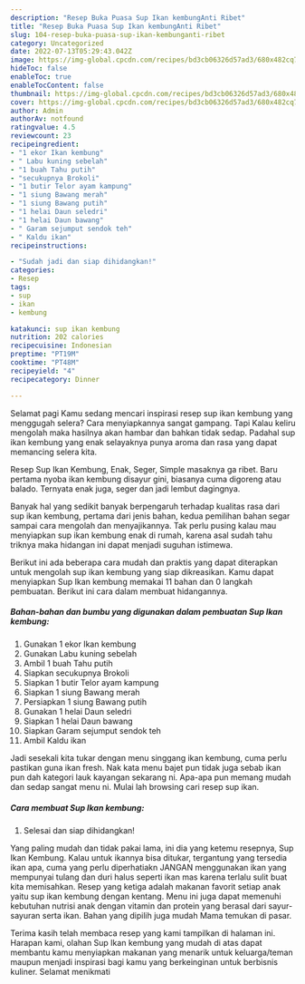 ```yaml
---
description: "Resep Buka Puasa Sup Ikan kembungAnti Ribet"
title: "Resep Buka Puasa Sup Ikan kembungAnti Ribet"
slug: 104-resep-buka-puasa-sup-ikan-kembunganti-ribet
category: Uncategorized
date: 2022-07-13T05:29:43.042Z
image: https://img-global.cpcdn.com/recipes/bd3cb06326d57ad3/680x482cq70/sup-ikan-kembung-foto-resep-utama.jpg
hideToc: false
enableToc: true
enableTocContent: false
thumbnail: https://img-global.cpcdn.com/recipes/bd3cb06326d57ad3/680x482cq70/sup-ikan-kembung-foto-resep-utama.jpg
cover: https://img-global.cpcdn.com/recipes/bd3cb06326d57ad3/680x482cq70/sup-ikan-kembung-foto-resep-utama.jpg
author: Admin
authorAv: notfound
ratingvalue: 4.5
reviewcount: 23
recipeingredient:
- "1 ekor Ikan kembung"
- " Labu kuning sebelah"
- "1 buah Tahu putih"
- "secukupnya Brokoli"
- "1 butir Telor ayam kampung"
- "1 siung Bawang merah"
- "1 siung Bawang putih"
- "1 helai Daun seledri"
- "1 helai Daun bawang"
- " Garam sejumput sendok teh"
- " Kaldu ikan"
recipeinstructions:

- "Sudah jadi dan siap dihidangkan!"
categories:
- Resep
tags:
- sup
- ikan
- kembung

katakunci: sup ikan kembung 
nutrition: 202 calories
recipecuisine: Indonesian
preptime: "PT19M"
cooktime: "PT48M"
recipeyield: "4"
recipecategory: Dinner

---
```



Selamat pagi Kamu sedang mencari inspirasi resep sup ikan kembung yang menggugah selera? Cara menyiapkannya sangat gampang. Tapi Kalau keliru mengolah maka hasilnya akan hambar dan bahkan tidak sedap. Padahal sup ikan kembung yang enak selayaknya punya aroma dan rasa yang dapat memancing selera kita.


Resep Sup Ikan Kembung, Enak, Seger, Simple masaknya ga ribet. Baru pertama nyoba ikan kembung disayur gini, biasanya cuma digoreng atau balado. Ternyata enak juga, seger dan jadi lembut dagingnya.

Banyak hal yang sedikit banyak berpengaruh terhadap kualitas rasa dari sup ikan kembung, pertama dari jenis bahan, kedua pemilihan bahan segar sampai cara mengolah dan menyajikannya. Tak perlu pusing kalau mau menyiapkan sup ikan kembung enak di rumah, karena asal sudah tahu triknya maka hidangan ini dapat menjadi suguhan istimewa.


Berikut ini ada beberapa cara mudah dan praktis yang dapat diterapkan untuk mengolah sup ikan kembung yang siap dikreasikan. Kamu dapat menyiapkan Sup Ikan kembung memakai 11 bahan dan 0 langkah pembuatan. Berikut ini cara dalam membuat hidangannya.

<!--inarticleads1-->

##### Bahan-bahan dan bumbu yang digunakan dalam pembuatan Sup Ikan kembung:

1. Gunakan 1 ekor Ikan kembung
1. Gunakan  Labu kuning sebelah
1. Ambil 1 buah Tahu putih
1. Siapkan secukupnya Brokoli
1. Siapkan 1 butir Telor ayam kampung
1. Siapkan 1 siung Bawang merah
1. Persiapkan 1 siung Bawang putih
1. Gunakan 1 helai Daun seledri
1. Siapkan 1 helai Daun bawang
1. Siapkan  Garam sejumput sendok teh
1. Ambil  Kaldu ikan


Jadi sesekali kita tukar dengan menu singgang ikan kembung, cuma perlu pastikan guna ikan fresh. Nak kata menu bajet pun tidak juga sebab ikan pun dah kategori lauk kayangan sekarang ni. Apa-apa pun memang mudah dan sedap sangat menu ni. Mulai lah browsing cari resep sup ikan. 

<!--inarticleads2-->

##### Cara membuat Sup Ikan kembung:


1. Selesai dan siap dihidangkan!

Yang paling mudah dan tidak pakai lama, ini dia yang ketemu resepnya, Sup Ikan Kembung. Kalau untuk ikannya bisa ditukar, tergantung yang tersedia ikan apa, cuma yang perlu diperhatiakn JANGAN menggunakan ikan yang mempunyai tulang dan duri halus seperti ikan mas karena terlalu sulit buat kita memisahkan. Resep yang ketiga adalah makanan favorit setiap anak yaitu sup ikan kembung dengan kentang. Menu ini juga dapat memenuhi kebutuhan nutrisi anak dengan vitamin dan protein yang berasal dari sayur-sayuran serta ikan. Bahan yang dipilih juga mudah Mama temukan di pasar. 

Terima kasih telah membaca resep yang kami tampilkan di halaman ini. Harapan kami, olahan Sup Ikan kembung yang mudah di atas dapat membantu kamu menyiapkan makanan yang menarik untuk keluarga/teman maupun menjadi inspirasi bagi kamu yang berkeinginan untuk berbisnis kuliner. Selamat menikmati
